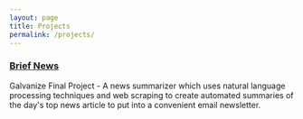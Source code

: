 ```yaml
---
layout: page
title: Projects
permalink: /projects/
---
```


### [Brief News](http://brief-news.info)

Galvanize Final Project - A news summarizer which uses natural language processing techniques and web scraping to create automated summaries of the day's top news article to put into a convenient email newsletter.
